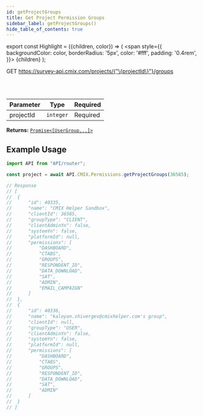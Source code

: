 ```yaml
---
id: getProjectGroups
title: Get Project Permission Groups
sidebar_label: getProjectGroups()
hide_table_of_contents: true
---
```


export const Highlight = ({children, color}) => (
  <span
    style={{
      backgroundColor: color,
      borderRadius: '5px',
      color: '#fff',
      padding: '0.4rem',
    }}>
    {children}
  </span>
);

<Highlight color="#61AFFE">GET</Highlight> https://survey-api.cmix.com/projects/{"\{projectId\}"}/groups

<br />
<br />

| Parameter | Type  | Required |
| ---- | ----  | -------- |
| projectId | `integer` | <Highlight color="#F93E3E">Required</Highlight> |

**Returns:** [`Promise<[UserGroup,..]>`](/docs/properties#user-group)  

## Example Usage

```js
import API from "API/router";

const project = await API.CMIX.Permissions.getProjectGroups(36585);

// Response
// [
// 	{
// 		"id": 40335,
// 		"name": "CMIX Helper Sandbox",
// 		"clientId": 36585,
// 		"groupType": "CLIENT",
// 		"clientAdminYn": false,
// 		"systemYn": false,
// 		"platformId": null,
// 		"permissions": [
// 			"DASHBOARD",
// 			"CTABS",
// 			"GROUPS",
// 			"RESPONDENT_ID",
// 			"DATA_DOWNLOAD",
// 			"SAT",
// 			"ADMIN",
// 			"EMAIL_CAMPAIGN"
// 		]
// 	},
// 	{
// 		"id": 40336,
// 		"name": "kaloyan.shivergev@cmixhelper.com's group",
// 		"clientId": null,
// 		"groupType": "USER",
// 		"clientAdminYn": false,
// 		"systemYn": false,
// 		"platformId": null,
// 		"permissions": [
// 			"DASHBOARD",
// 			"CTABS",
// 			"GROUPS",
// 			"RESPONDENT_ID",
// 			"DATA_DOWNLOAD",
// 			"SAT",
// 			"ADMIN"
// 		]
// 	}
// ]
```
